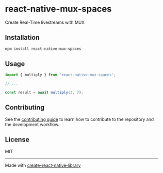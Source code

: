 # react-native-mux-spaces

Create Real-Time livestreams with MUX

## Installation

```sh
npm install react-native-mux-spaces
```

## Usage

```js
import { multiply } from 'react-native-mux-spaces';

// ...

const result = await multiply(3, 7);
```

## Contributing

See the [contributing guide](CONTRIBUTING.md) to learn how to contribute to the repository and the development workflow.

## License

MIT

---

Made with [create-react-native-library](https://github.com/callstack/react-native-builder-bob)
